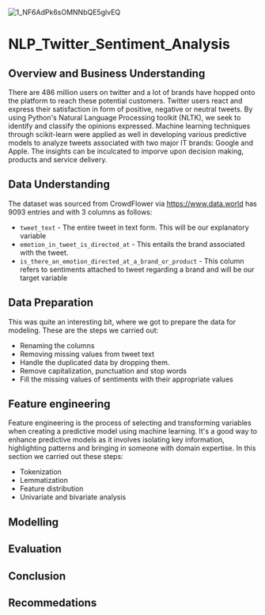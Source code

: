 ![1_NF6AdPk6sOMNNbQE5glvEQ](https://user-images.githubusercontent.com/73627734/204699969-605d68f2-4193-41b4-89cb-6a2b00a43fd3.png)
# NLP_Twitter_Sentiment_Analysis
## Overview and Business Understanding       
There are 486 million users on twitter and a lot of brands have hopped onto the platform to reach these potential customers. Twitter users react and express their satisfaction in form of positive, negative or neutral tweets. By using Python's Natural Language Processing toolkit (NLTK), we seek to identify and classify the opinions expressed. Machine learning techniques through scikit-learn were applied as well in developing various predictive models to analyze tweets associated with two major IT brands: Google and Apple. The insights can be inculcated to imporve upon decision making, products and service delivery.

## Data Understanding
The dataset was sourced from CrowdFlower via https://www.data.world has 9093 entries and with 3 columns as follows: 
* `tweet_text` - The entire tweet in text form. This will be our explanatory variable
* `emotion_in_tweet_is_directed_at` - This entails the brand associated with the tweet.
* `is_there_an_emotion_directed_at_a_brand_or_product` - This column refers to sentiments attached to tweet regarding a brand and will be our target variable

## Data Preparation
This was quite an interesting bit, where we got to prepare the data for modeling. These are the steps we carried out: 
-	Renaming the columns
-	Removing missing values from tweet text
-	Handle the duplicated data by dropping them.
-	Remove capitalization, punctuation and stop words
-	Fill the missing values of sentiments with their appropriate values
## Feature engineering
Feature engineering is the process of selecting and transforming variables when creating a predictive model using machine learning. It's a good way to enhance predictive models as it involves isolating key information, highlighting patterns and bringing in someone with domain expertise.
In this section we carried out these steps:
-	Tokenization
-	Lemmatization
-	Feature distribution 
-	Univariate and bivariate analysis
## Modelling
## Evaluation
## Conclusion
## Recommedations
